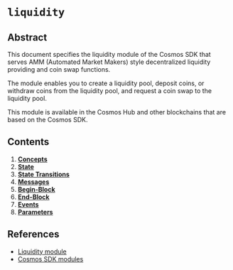 <!-- order: 0 title: Liquidity Overview parent: title: "liquidity" -->

 # `liquidity`

## Abstract

This document specifies the liquidity module of the Cosmos SDK that serves AMM (Automated Market Makers) style decentralized liquidity providing and coin swap functions.

The module enables you to create a liquidity pool, deposit coins, or withdraw coins from the liquidity pool, and request a coin swap to the liquidity pool.

This module is available in the Cosmos Hub and other blockchains that are based on the Cosmos SDK.

## Contents

1. **[Concepts](01_concepts.md)**
2. **[State](02_state.md)**
3. **[State Transitions](03_state_transitions.md)**
4. **[Messages](04_messages.md)**
5. **[Begin-Block](05_begin_block.md)**
6. **[End-Block](06_end_block.md)**
7. **[Events](07_events.md)**
8. **[Parameters](08_params.md)**

## References

- [Liquidity module](https://github.com/b-harvest/Liquidity-Module-For-the-Hub)
- [Cosmos SDK modules](https://github.com/cosmos/cosmos-sdk/tree/master/x)
